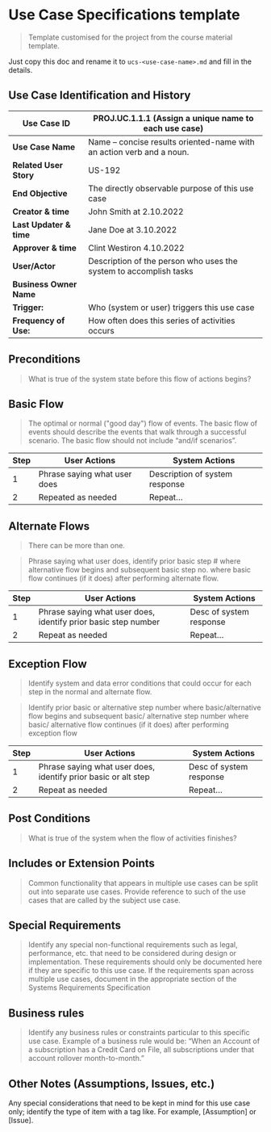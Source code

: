 # Use Case Specifications template

> Template customised for the project from the course material template.

Just copy this doc and rename it to `ucs-<use-case-name>.md` and fill in the details.

## Use Case Identification and History

| **Use Case ID**         | PROJ.UC.1.1.1 (Assign a unique name to each use case)                |
|-------------------------|----------------------------------------------------------------------|
| **Use Case Name**       | Name – concise results oriented-name with an action verb and a noun. |
| **Related User Story**  | US-192                                                               |
| **End Objective**       | The directly observable purpose of this use case                     |
| **Creator & time**      | John Smith at 2.10.2022                                              |
| **Last Updater & time** | Jane Doe at 3.10.2022                                                |
| **Approver & time**     | Clint Westiron 4.10.2022                                             |
| **User/Actor**          | Description of the person who uses the system to accomplish tasks    |
| **Business Owner Name** |                                                                      |
| **Trigger:**            | Who (system or user) triggers this use case                          |
| **Frequency of Use:**   | How often does this series of activities occurs                      |

## Preconditions

> What is true of the system state before this flow of actions begins?

## Basic Flow 

> The optimal or normal ("good day") flow of events.  The basic flow of events should describe the events that walk through a successful scenario.  The basic flow should not include “and/if scenarios”.

| **Step** | **User Actions**             | **System Actions**             |
|----------|------------------------------|--------------------------------|
|        1 | Phrase saying what user does | Description of system response |
|        2 | Repeated as needed           | Repeat…                        |

## Alternate Flows

> There can be more than one.

> Phrase saying what user does, identify prior basic step # where alternative flow begins and subsequent basic step no. where basic flow continues (if it does) after performing alternate flow.

| **Step** | **User Actions**                                               | **System Actions**      |
|----------|----------------------------------------------------------------|-------------------------|
|        1 | Phrase saying what user does, identify prior basic step number | Desc of system response |
|        2 | Repeat as needed                                               | Repeat…                 |

## Exception Flow

> Identify system and data error conditions that could occur for each step in the normal and alternate flow. 

> Identify prior basic or alternative step number where basic/alternative flow begins and subsequent basic/ alternative step number where basic/ alternative flow continues (if it does) after performing exception flow 

| **Step** | **User Actions**                                               | **System Actions**      |
|----------|----------------------------------------------------------------|-------------------------|
|        1 | Phrase saying what user does, identify prior basic or alt step | Desc of system response |
|        2 | Repeat as needed                                               | Repeat…                 |

## Post Conditions

> What is true of the system when the flow of activities finishes?

## Includes or Extension Points

> Common functionality that appears in multiple use cases can be split out into separate use cases. Provide reference to such of the use cases that are called by the subject use case.

## Special Requirements

> Identify any special non-functional requirements such as legal, performance, etc. that need to be considered during design or implementation.  These requirements should only be documented here if they are specific to this use case.  If the requirements span across multiple use cases, document in the appropriate section of the Systems Requirements Specification

## Business rules

> Identify any business rules or constraints particular to this specific use case.  Example of a business rule would be: “When an Account of a subscription has a Credit Card on File, all subscriptions under that account rollover month-to-month.”

## Other Notes (Assumptions, Issues, etc.)

Any special considerations that need to be kept in mind for this use case only; identify the type of item with a tag like.  For example, [Assumption] or [Issue].